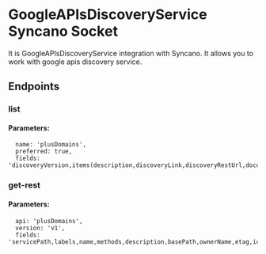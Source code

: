 # GoogleAPIsDiscoveryService Syncano Socket

It is GoogleAPIsDiscoveryService integration with Syncano. It allows you to work with google apis discovery service.

## Endpoints

### list

#### Parameters:

      name: 'plusDomains',
      preferred: true,
      fields: 'discoveryVersion,items(description,discoveryLink,discoveryRestUrl,documentationLink,icons,kind,labels,name,preferred,title,version,id),kind'


### get-rest

#### Parameters:

      api: 'plusDomains',
      version: 'v1',
      fields: 'servicePath,labels,name,methods,description,basePath,ownerName,etag,icons,id,discoveryVersion,kind,resources,baseUrl,packagePath,documentationLink,auth,version,title,parameters,protocol,batchPath,rootUrl,ownerDomain,canonicalName,revision,schemas,features'

